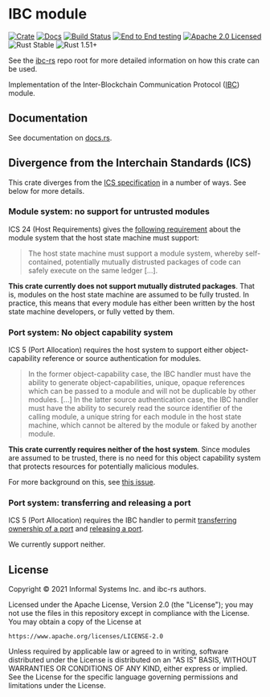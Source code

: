 # IBC module

[![Crate][crate-image]][crate-link]
[![Docs][docs-image]][docs-link]
[![Build Status][build-image]][build-link]
[![End to End testing][e2e-image]][e2e-link]
[![Apache 2.0 Licensed][license-image]][license-link]
![Rust Stable][rustc-image]
![Rust 1.51+][rustc-version]


See the [ibc-rs] repo root for more detailed information on how this crate can be used.


Implementation of the Inter-Blockchain Communication Protocol ([IBC]) module.

## Documentation

See documentation on [docs.rs][docs-link].

## Divergence from the Interchain Standards (ICS)
This crate diverges from the [ICS specification](https://github.com/cosmos/ibc) in a number of ways. See below for more details.

### Module system: no support for untrusted modules
ICS 24 (Host Requirements) gives the [following requirement](https://github.com/cosmos/ibc/blob/master/spec/core/ics-024-host-requirements/README.md#module-system) about the module system that the host state machine must support:

> The host state machine must support a module system, whereby self-contained, potentially mutually distrusted packages of code can safely execute on the same ledger [...].

**This crate currently does not support mutually distruted packages**. That is, modules on the host state machine are assumed to be fully trusted. In practice, this means that every module has either been written by the host state machine developers, or fully vetted by them.

### Port system: No object capability system
ICS 5 (Port Allocation) requires the host system to support either object-capability reference or source authentication for modules.

> In the former object-capability case, the IBC handler must have the ability to generate object-capabilities, unique, opaque references which can be passed to a module and will not be duplicable by other modules. [...]
> In the latter source authentication case, the IBC handler must have the ability to securely read the source identifier of the calling module, a unique string for each module in the host state machine, which cannot be altered by the module or faked by another module.

**This crate currently requires neither of the host system**. Since modules are assumed to be trusted, there is no need for this object capability system that protects resources for potentially malicious modules.

For more background on this, see [this issue](https://github.com/informalsystems/ibc-rs/issues/2159).

### Port system: transferring and releasing a port
ICS 5 (Port Allocation) requires the IBC handler to permit [transferring ownership of a port](https://github.com/cosmos/ibc/tree/master/spec/core/ics-005-port-allocation#transferring-ownership-of-a-port) and [releasing a port](https://github.com/cosmos/ibc/tree/master/spec/core/ics-005-port-allocation#releasing-a-port).

We currently support neither.

## License

Copyright © 2021 Informal Systems Inc. and ibc-rs authors.

Licensed under the Apache License, Version 2.0 (the "License"); you may not use the files in this repository except in compliance with the License. You may obtain a copy of the License at

    https://www.apache.org/licenses/LICENSE-2.0

Unless required by applicable law or agreed to in writing, software distributed under the License is distributed on an "AS IS" BASIS, WITHOUT WARRANTIES OR CONDITIONS OF ANY KIND, either express or implied. See the License for the specific language governing permissions and limitations under the License.

[//]: # (badges)

[crate-image]: https://img.shields.io/crates/v/ibc.svg
[crate-link]: https://crates.io/crates/ibc
[docs-image]: https://docs.rs/ibc/badge.svg
[docs-link]: https://docs.rs/ibc/

[build-image]: https://github.com/informalsystems/ibc-rs/workflows/Rust/badge.svg
[build-link]: https://github.com/informalsystems/ibc-rs/actions?query=workflow%3ARust
[e2e-image]: https://github.com/informalsystems/ibc-rs/workflows/End%20to%20End%20testing/badge.svg
[e2e-link]: https://github.com/informalsystems/ibc-rs/actions?query=workflow%3A%22End+to+End+testing%22

[license-image]: https://img.shields.io/badge/license-Apache2.0-blue.svg
[license-link]: https://github.com/informalsystems/ibc-rs/blob/master/LICENSE
[rustc-image]: https://img.shields.io/badge/rustc-stable-blue.svg
[rustc-version]: https://img.shields.io/badge/rustc-1.51+-blue.svg

[//]: # (general links)

[ibc-rs]: https://github.com/informalsystems/ibc-rs
[IBC]: https://github.com/cosmos/ibc
